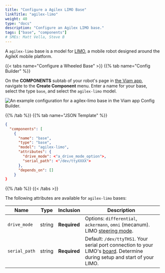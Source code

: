 ```yaml
---
title: "Configure a Agilex LIMO Base"
linkTitle: "agilex-limo"
weight: 40
type: "docs"
description: "Configure an Agilex LIMO base."
tags: ["base", "components"]
# SMEs: Matt Vella, Steve B
---
```


A `agilex-limo` base is a model for [LIMO](https://global.agilex.ai/products/limo), a mobile robot designed around the AgileX mobile platform.

{{< tabs name="Configure a Wheeled Base" >}}
{{% tab name="Config Builder" %}}

On the **COMPONENTS** subtab of your robot's page in [the Viam app](https://app.viam.com), navigate to the **Create Component** menu.
Enter a name for your base, select the type `base`, and select the `agilex-limo` model.

<img src="../img/agilex-limo-ui-config.png" alt="An example configuration for a agilex-limo base in the Viam app Config Builder." style="max-width:900px"/>

{{% /tab %}}
{{% tab name="JSON Template" %}}

```json {class="line-numbers linkable-line-numbers"}
{
  "components": [
    {
      "name": "base",
      "type": "base",
      "model": "agilex-limo",
      "attributes": {
        "drive_mode": <"a_drive_mode_option">,
        "serial_path": <"/dev/ttyXXXX">
      },
      "depends_on": []
    }
}
```

{{% /tab %}}
{{< /tabs >}}

The following attributes are available for `agilex-limo` bases:

| Name | Type | Inclusion | Description |
| ---- | ---- | --------- | ----------- |
| `drive_mode` | string | **Required** | Options: `differential`, `ackermann`, `omni` (mecanum). LIMO [steering mode](https://docs.trossenrobotics.com/agilex_limo_docs/operation/steering_modes.html#switching-steering-modes). |
| `serial_path` | string | **Required** | Default: `/dev/ttyTHS1`. Your serial port connection to your LIMO's [board](../../board/). Determine during setup and start of your LIMO. |
